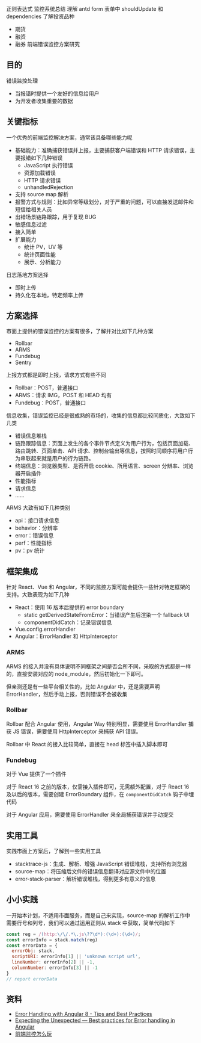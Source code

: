 正则表达式
监控系统总结
理解 antd form 表单中 shouldUpdate 和 dependencies
了解投资品种
* 期货
* 融资
* 融券
前端错误监控方案研究

<!-- more -->

## 目的
错误监控处理
* 当报错时提供一个友好的信息给用户
* 为开发者收集重要的数据

## 关键指标
一个优秀的前端监控解决方案，通常该具备哪些能力呢
* 基础能力：准确捕获错误并上报，主要捕获客户端错误和 HTTP 请求错误，主要报错如下几种错误
  * JavaScript 执行错误
  * 资源加载错误
  * HTTP 请求错误
  * unhandledRejection
* 支持 source map 解析
* 报警方式与规则：比如异常等级划分，对于严重的问题，可以直接发送邮件和短信给相关人员
* 出错场景链路跟踪，用于复现 BUG
* 敏感信息过滤
* 接入简单
* 扩展能力
  * 统计 PV，UV 等
  * 统计页面性能
  * 展示、分析能力

日志落地方案选择
* 即时上传
* 持久化在本地，特定频率上传

## 方案选择
市面上提供的错误监控的方案有很多，了解并对比如下几种方案
* Rollbar
* ARMS
* Fundebug
* Sentry

上报方式都是即时上报，请求方式有些不同
* Rollbar：POST，普通接口
* ARMS：请求 IMG，POST 和 HEAD 均有
* Fundebug：POST，普通接口

信息收集，错误监控已经是很成熟的市场的，收集的信息都比较同质化，大致如下几类
* 错误信息堆栈
* 链路跟踪信息：页面上发生的各个事件节点定义为用户行为，包括页面加载、路由跳转、页面单击、API 请求、控制台输出等信息，按照时间顺序将用户行为串联起来就是用户的行为链路。
* 终端信息：浏览器类型、是否开启 cookie、所用语言、screen 分辨率、浏览器开启插件
* 性能指标
* 请求信息
* ……

ARMS 大致有如下几种类别
* api：接口请求信息
* behavior：分辨率
* error：错误信息
* perf：性能指标
* pv：pv 统计

## 框架集成
针对 React、Vue 和 Angular，不同的监控方案可能会提供一些针对特定框架的支持。大致表现为如下几种
* React：使用 16 版本后提供的 error boundary
  * static getDerivedStateFromError：当错误产生后渲染一个 fallback UI
  * componentDidCatch：记录错误信息
* Vue.config.errorHandler
* Angular：ErrorHandler 和 HttpInterceptor

### ARMS
ARMS 的接入并没有具体说明不同框架之间是否会所不同，采取的方式都是一样的，直接安装对应的 node_module，然后初始化一下即可。

但亲测还是有一些平台相关性的，比如 Angular 中，还是需要声明 ErrorHandler，然后手动上报，否则错误不会被收集

### Rollbar
Rollbar 配合 Angular 使用，Angular Way 特别明显，需要使用 ErrorHandler 捕获 JS 错误，需要使用 HttpInterceptor 来捕获 API 错误。

Rollbar 中 React 的接入比较简单，直接在 head 标签中插入脚本即可

### Fundebug
对于 Vue 提供了一个插件

对于 React 16 之前的版本，仅需接入插件即可，无需额外配置，对于 React 16 及以后的版本，需要创建 ErrorBoundary  组件，在 `componentDidCatch` 钩子中埋代码

对于 Angular 应用，需要使用 ErrorHandler 来全局捕获错误并手动提交

## 实用工具
实践市面上方案后，了解到一些实用工具
* stacktrace-js：生成、解析、增强 JavaScript 错误堆栈，支持所有浏览器
* source-map：将压缩后文件的错误信息翻译对应源文件中的位置
* error-stack-parser：解析错误堆栈，得到更多有意义的信息

## 小小实践
一开始本计划，不适用市面服务，而是自己来实现，source-map 的解析工作中需要行号和列号，我们可以通过运用正则从 stack 中获取，简单代码如下
```js
const reg = /(http:\/\/.*\.js\??\d*):(\d+):(\d+)/;
const errorInfo = stack.match(reg)
const errorData = {
  errorObj: stack,
  scriptURI: errorInfo[1] || 'unknown script url',
  lineNumber: errorInfo[2] || -1,
  columnNumber: errorInfo[3] || -1
}
// report errorData
```

## 资料
* [Error Handling with Angular 8 - Tips and Best Practices](https://rollbar.com/blog/error-handling-with-angular-8-tips-and-best-practices/)
* [Expecting the Unexpected — Best practices for Error handling in Angular](https://medium.com/angular-in-depth/expecting-the-unexpected-best-practices-for-error-handling-in-angular-21c3662ef9e4)
* [前端监控怎么玩](https://juejin.im/post/5ea3eb326fb9a03c485791f9)
